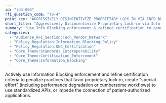 ```yaml
---
id: "td4-003"
rfi_question_code: "TD-4"
point_key: "AGGRESSIVELY_DISINCENTIVIZE_PROPRIETARY_LOCK_IN_VIA_INFO_BLOCKING"
short_title: "Aggressively Disincentivize Proprietary Lock-in via Info Blocking"
summary: "Use Info Blocking enforcement & refined certification to penalize proprietary lock-in, 'special effort' for standard APIs, or impeding patient-authorized apps."
categories:
  - "Audience_RFI_Section:Tech_Vendor_Network"
  - "Policy_Regulation:Information_Blocking_Policy"
  - "Policy_Regulation:ONC_Certification"
  - "Core_Theme:Standards_Interoperability"
  - "Core_Theme:Certification_Enforcement"
  - "Core_Theme:Information_Blocking"
---
```

Actively use Information Blocking enforcement and refine certification criteria to penalize practices that favor proprietary lock-in, create "special effort" (including performance degradation or cumbersome workflows) to use standardized APIs, or impede the connection of patient-authorized applications.
